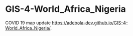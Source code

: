 # GIS-4-World_Africa_Nigeria
COVID 19 map update
https://adebola-dev.github.io/GIS-4-World_Africa_Nigeria/. 

